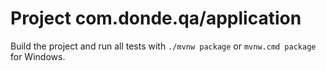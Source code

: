 # Project com.donde.qa/application

Build the project and run all tests with `./mvnw package` or `mvnw.cmd package` for Windows.
